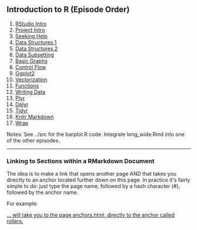 ## Introduction to R (Episode Order)

1. [RStudio Intro](https://github.com/mydatastory/r_intro_class/blob/master/_episodes_rmd/rstudio_intro.Rmd)
2. [Project Intro](https://github.com/mydatastory/r_intro_class/blob/master/_episodes_rmd/project_intro.Rmd)
3. [Seeking Help](https://github.com/mydatastory/r_intro_class/blob/master/_episodes_rmd/seeking_help.Rmd)
4. [Data Structures 1](https://github.com/mydatastory/r_intro_class/blob/master/_episodes_rmd/data_structures_part1.Rmd)
5. [Data Structures 2](https://github.com/mydatastory/r_intro_class/blob/master/_episodes_rmd/data_structures_part2.Rmd)
6. [Data Subsetting](https://github.com/mydatastory/r_intro_class/blob/master/_episodes_rmd/data_subsetting.Rmd)
7. [Basic Graphs](https://github.com/mydatastory/r_intro_class/blob/master/_episodes_rmd/plot_base_r.Rmd)
8. [Control Flow](https://github.com/mydatastory/r_intro_class/blob/master/_episodes_rmd/control_flow.Rmd)
9. [Ggplot2](https://github.com/mydatastory/r_intro_class/blob/master/_episodes_rmd/plot_ggplot2.Rmd)
10. [Vectorization](https://github.com/mydatastory/r_intro_class/blob/master/_episodes_rmd/vectorization.Rmd)
11. [Functions](https://github.com/mydatastory/r_intro_class/blob/master/_episodes_rmd/functions.Rmd)
12. [Writing Data](https://github.com/mydatastory/r_intro_class/blob/master/_episodes_rmd/writing_data.Rmd)
13. [Plyr](https://github.com/mydatastory/r_intro_class/blob/master/_episodes_rmd/plyr.Rmd)
14. [Dplyr](https://github.com/mydatastory/r_intro_class/blob/master/_episodes_rmd/dplyr.Rmd)
15. [Tidyr](https://github.com/mydatastory/r_intro_class/blob/master/_episodes_rmd/tidyr.Rmd)
16. [Knitr Markdown](https://github.com/mydatastory/r_intro_class/blob/master/_episodes_rmd/knitr_markdown.Rmd)
17. [Wrap](https://github.com/mydatastory/r_intro_class/blob/master/_episodes_rmd/wrap_up.Rmd)

Notes: See ../src for the barplot.R code.  Integrate long_wide.Rmd into one of the other episodes.

--------------------------------------------------------------------------------------------------
### Linking to Sections within a RMarkdown Document

The idea is to make a link that opens another page AND that takes you directly to an anchor located further down on this page. 
In practice it's fairly simple to do: just type the page name, followed by a hash character (#), followed by the anchor name.

For example:<a href="anchors.html#rollers">

... will take you to the page anchors.html, directly to the anchor called rollers.

